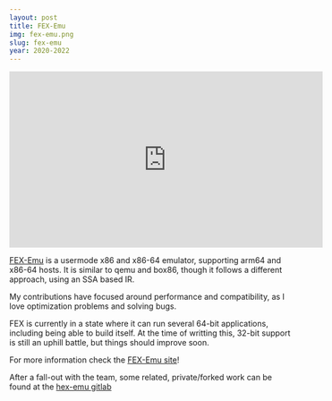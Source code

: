 ```yaml
---
layout: post
title: FEX-Emu
img: fex-emu.png
slug: fex-emu
year: 2020-2022
---
```


<iframe width="560" height="315" src="https://www.youtube.com/embed/videoseries?list=PL_ZGlfnzU2tvlk-Ui-3D9kqwODXPwDU5O" title="YouTube video player" frameborder="0" allow="accelerometer; autoplay; clipboard-write; encrypted-media; gyroscope; picture-in-picture; web-share" allowfullscreen></iframe>

[FEX-Emu](https://fex-emu.org) is a usermode x86 and x86-64 emulator, supporting arm64 and x86-64 hosts. It is similar to qemu and box86,
though it follows a different approach, using an SSA based IR.

My contributions have focused around performance and compatibility, as I love optimization problems and solving bugs.

FEX is currently in a state where it can run several 64-bit applications, including being able to build itself. At the time of writting this, 32-bit support is still an uphill battle, but things should improve soon.

For more information check the [FEX-Emu site](https://fex-emu.org)!

After a fall-out with the team, some related, private/forked work can be found at the [hex-emu gitlab](https://gitlab.com/hex-emu/hex-emu)
